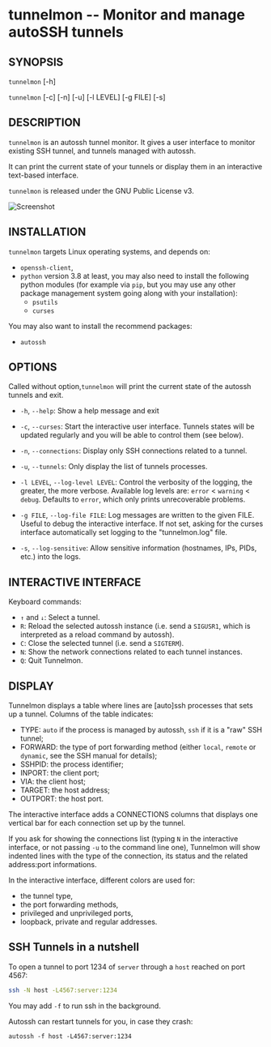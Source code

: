 tunnelmon -- Monitor and manage autoSSH tunnels
================================================

## SYNOPSIS

`tunnelmon` [-h]

`tunnelmon` [-c] [-n] [-u] [-l LEVEL] [-g FILE] [-s]


## DESCRIPTION

`tunnelmon` is an autossh tunnel monitor. It gives a user interface to monitor existing SSH tunnel, and tunnels managed with autossh.

It can print the current state of your tunnels or display them in an interactive text-based interface.

`tunnelmon` is released under the GNU Public License v3.

![Screenshot](https://raw.github.com/nojhan/tunnelmon/master/screenshot.png)


## INSTALLATION

`tunnelmon` targets Linux operating systems, and depends on:
* `openssh-client`,
* `python` version 3.8 at least, you may also need to install the following python modules (for example via `pip`, but you may use any other package management system going along with your installation):
  * `psutils`
  * `curses`

You may also want to install the recommend packages:
* `autossh`


## OPTIONS

Called without option,`tunnelmon` will print the current state of the autossh tunnels and exit.

* `-h`, `--help`:
  Show a help message and exit

* `-c`, `--curses`:
  Start the interactive user interface. Tunnels states will be updated regularly and you will be able to control them (see below).

* `-n`, `--connections`:
  Display only SSH connections related to a tunnel.

* `-u`, `--tunnels`:
  Only display the list of tunnels processes.

* `-l LEVEL`, `--log-level LEVEL`:
  Control the verbosity of the logging, the greater, the more verbose. Available log levels are: `error` < `warning` <
  `debug`. Defaults to `error`, which only prints unrecoverable problems.

* `-g FILE`, `--log-file FILE`:
  Log messages are written to the given FILE. Useful to debug the interactive interface.
  If not set, asking for the curses interface automatically set logging to the "tunnelmon.log" file.

* `-s`, `--log-sensitive`:
  Allow sensitive information (hostnames, IPs, PIDs, etc.) into the logs.


## INTERACTIVE INTERFACE

Keyboard commands:

* `↑` and `↓`: Select a tunnel.
* `R`: Reload the selected autossh instance (i.e. send a `SIGUSR1`, which is interpreted as a reload command by autossh).
* `C`: Close the selected tunnel (i.e. send a `SIGTERM`).
* `N`: Show the network connections related to each tunnel instances.
* `Q`: Quit Tunnelmon.


## DISPLAY

Tunnelmon displays a table where lines are [auto]ssh processes that sets up a tunnel.
Columns of the table indicates:
- TYPE: `auto` if the process is managed by autossh, `ssh` if it is a "raw" SSH tunnel;
- FORWARD: the type of port forwarding method (either `local`, `remote` or `dynamic`, see the SSH manual for details);
- SSHPID: the process identifier;
- INPORT: the client port;
- VIA: the client host;
- TARGET: the host address;
- OUTPORT: the host port.

The interactive interface adds a CONNECTIONS columns that displays one vertical bar for each connection set up by the tunnel.

If you ask for showing the connections list (typing `N` in the interactive interface, or not passing `-u` to the command line one),
Tunnelmon will show indented lines with the type of the connection, its status and the related address:port informations.

In the interactive interface, different colors are used for:
- the tunnel type,
- the port forwarding methods,
- privileged and unprivileged ports,
- loopback, private and regular addresses.


## SSH Tunnels in a nutshell

To open a tunnel to port 1234 of `server` through a `host` reached on port 4567:
```sh
ssh -N host -L4567:server:1234
```
You may add `-f` to run ssh in the background.

Autossh can restart tunnels for you, in case they crash:
```
autossh -f host -L4567:server:1234
```

